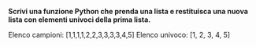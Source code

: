 **Scrivi una funzione Python che prenda una lista e restituisca una nuova lista con elementi univoci della prima lista.**

Elenco campioni: [1,1,1,1,2,2,3,3,3,3,4,5]
Elenco univoco: [1, 2, 3, 4, 5]